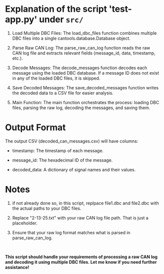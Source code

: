 # Explanation of the script 'test-app.py' under `src/`
1. Load Multiple DBC Files:
    The load_dbc_files function combines multiple DBC files into a single cantools.database.Database object.

2. Parse Raw CAN Log:
    The parse_raw_can_log function reads the raw CAN log file and extracts relevant fields (message_id, data, timestamp, etc.).

3. Decode Messages:
The decode_messages function decodes each message using the loaded DBC database. If a message ID does not exist in any of the loaded DBC files, it is skipped.

4. Save Decoded Messages:
The save_decoded_messages function writes the decoded data to a CSV file for easier analysis.

5. Main Function:
The main function orchestrates the process: loading DBC files, parsing the raw log, decoding the messages, and saving them.

# Output Format
The output CSV (decoded_can_messages.csv) will have columns:

- timestamp: The timestamp of each message.

- message_id: The hexadecimal ID of the message.

- decoded_data: A dictionary of signal names and their values.

# Notes
1. if not already done so, in this script, replpace file1.dbc and file2.dbc with the actual paths to your DBC files.

2. Replace "2-13-25.txt" with your raw CAN log file path. That is just a placeholder. 

3. Ensure that your raw log format matches what is parsed in parse_raw_can_log.

<br>

**This script should handle your requirements of processing a raw CAN log and decoding it using multiple DBC files. Let me know if you need further assistance!**